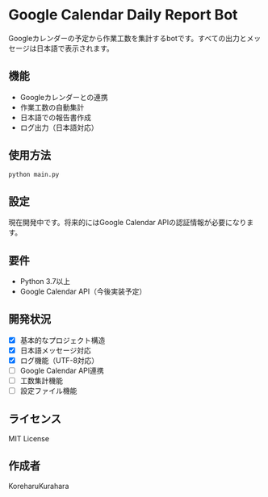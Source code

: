 # Google Calendar Daily Report Bot

Googleカレンダーの予定から作業工数を集計するbotです。すべての出力とメッセージは日本語で表示されます。

## 機能

- Googleカレンダーとの連携
- 作業工数の自動集計
- 日本語での報告書作成
- ログ出力（日本語対応）

## 使用方法

```bash
python main.py
```

## 設定

現在開発中です。将来的にはGoogle Calendar APIの認証情報が必要になります。

## 要件

- Python 3.7以上
- Google Calendar API（今後実装予定）

## 開発状況

- [x] 基本的なプロジェクト構造
- [x] 日本語メッセージ対応
- [x] ログ機能（UTF-8対応）
- [ ] Google Calendar API連携
- [ ] 工数集計機能
- [ ] 設定ファイル機能

## ライセンス

MIT License

## 作成者

KoreharuKurahara
